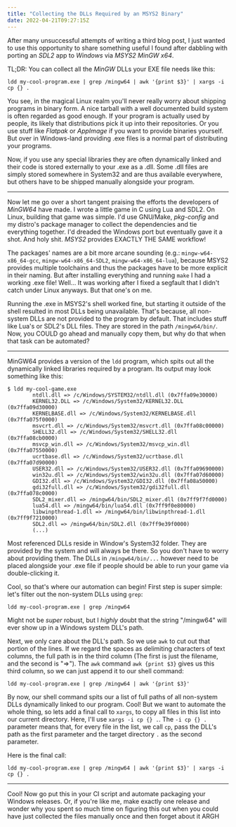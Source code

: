 ```yaml
---
title: "Collecting the DLLs Required by an MSYS2 Binary"
date: 2022-04-21T09:27:15Z
---
```


After many unsuccessful attempts of writing a third blog post, I just wanted to
use this opportunity to share something useful I found after dabbling with
porting an _SDL2_ app to _Windows_ via _MSYS2 MinGW x64_.

TL;DR: You can collect all the _MinGW_ DLLs your EXE file needs like this:

    ldd my-cool-program.exe | grep /mingw64 | awk '{print $3}' | xargs -i cp {} .

You see, in the magical Linux realm you'll never really worry about shipping
programs in binary form. A nice tarball with a well documented build system is
often regarded as good enough. If your program is actually used by people, its
likely that distributions pick it up into their repositories. Or you use stuff
like _Flatpak_ or _AppImage_ if you want to provide binaries yourself. But
over in Windows-land providing .exe files is a normal part of distributing your
programs.

Now, if you use any special libraries they are often dynamically linked and
their code is stored externally to your .exe as a .dll. Some .dll files are
simply stored somewhere in System32 and are thus available everywhere, but
others have to be shipped manually alongside your program.

---

Now let me go over a short tangent praising the efforts the developers of
_MinGW64_ have made. I wrote a little game in C using Lua and SDL2. On Linux,
building that game was simple. I'd use GNU/Make, _pkg-config_ and my distro's
package manager to collect the dependencies and tie everything together. I'd
dreaded the Windows port but eventually gave it a shot. And holy shit. _MSYS2_
provides EXACTLY THE SAME workflow!

The packages' names are a bit more arcane sounding (e.g.:
`mingw-w64-x86_64-gcc`, `mingw-w64-x86_64-SDL2`, `mingw-w64-x86_64-lua`),
because MSYS2 provides multiple toolchains and thus the packages have to be
more explicit in their naming. But after installing everything and running
`make` I had a working .exe file! Well... It was working after I fixed a
segfault that I didn't catch under Linux anyways. But that one's on me.

Running the .exe in MSYS2's shell worked fine, but starting it outside of the
shell resulted in most DLLs being unavailable. That's because, all non-system
DLLs are not provided to the program by default. That includes stuff like Lua's
or SDL2's DLL files. They are stored in the path `/mingw64/bin/`. Now, you
COULD go ahead and manually copy them, but why do that when that task can be
automated?

---

MinGW64 provides a version of the `ldd` program, which spits out all the
dynamically linked libraries required by a program. Its output may look
something like this:

    $ ldd my-cool-game.exe
            ntdll.dll => /c/Windows/SYSTEM32/ntdll.dll (0x7ffa09e30000)
            KERNEL32.DLL => /c/Windows/System32/KERNEL32.DLL (0x7ffa09d30000)
            KERNELBASE.dll => /c/Windows/System32/KERNELBASE.dll (0x7ffa075f0000)
            msvcrt.dll => /c/Windows/System32/msvcrt.dll (0x7ffa08c00000)
            SHELL32.dll => /c/Windows/System32/SHELL32.dll (0x7ffa08cb0000)
            msvcp_win.dll => /c/Windows/System32/msvcp_win.dll (0x7ffa07550000)
            ucrtbase.dll => /c/Windows/System32/ucrtbase.dll (0x7ffa07d90000)
            USER32.dll => /c/Windows/System32/USER32.dll (0x7ffa09690000)
            win32u.dll => /c/Windows/System32/win32u.dll (0x7ffa07d60000)
            GDI32.dll => /c/Windows/System32/GDI32.dll (0x7ffa08a50000)
            gdi32full.dll => /c/Windows/System32/gdi32full.dll (0x7ffa078c0000)
            SDL2_mixer.dll => /mingw64/bin/SDL2_mixer.dll (0x7ff9f7fd0000)
            lua54.dll => /mingw64/bin/lua54.dll (0x7ff9f0e80000)
            libwinpthread-1.dll => /mingw64/bin/libwinpthread-1.dll (0x7ff9f7210000)
            SDL2.dll => /mingw64/bin/SDL2.dll (0x7ff9e39f0000)
            (...)

Most referenced DLLs reside in Window's System32 folder. They are provided by
the system and will always be there. So you don't have to worry about providing
them. The DLLs in `/mingw64/bin/...` however need to be placed alongside your
.exe file if people should be able to run your game via double-clicking it.

Cool, so that's where our automation can begin! First step is super simple:
let's filter out the non-system DLLs using `grep`:

    ldd my-cool-program.exe | grep /mingw64

Might not be _super_ robust, but I _highly_ doubt that the string "/mingw64"
will ever show up in a Windows system DLL's path.

Next, we only care about the DLL's path. So we use `awk` to cut out that
portion of the lines. If we regard the spaces as delimiting characters of text
columns, the full path is in the third column (The first is just the filename,
and the second is "=>"). The `awk` command `awk {print $3}` gives us this third
column, so we can just append it to our shell command:

    ldd my-cool-program.exe | grep /mingw64 | awk '{print $3}'

By now, our shell command spits our a list of full paths of all non-system DLLs
dynamically linked to our program. Cool! But we want to automate the whole
thing, so lets add a final call to `xargs`, to copy all files in this list into
our current directory. Here, I'll use `xargs -i cp {} .`. The `-i cp {} .`
parameter means that, for every file in the list, we call `cp`, pass the DLL's
path as the first parameter and the target directory `.` as the second
parameter.

Here is the final call:

    ldd my-cool-program.exe | grep /mingw64 | awk '{print $3}' | xargs -i cp {} .

---

Cool! Now go put this in your CI script and automate packaging your Windows
releases. Or, if you're like me, make exactly one release and wonder why you
spent so much time on figuring this out when you could have just collected the
files manually once and then forget about it ARGH
